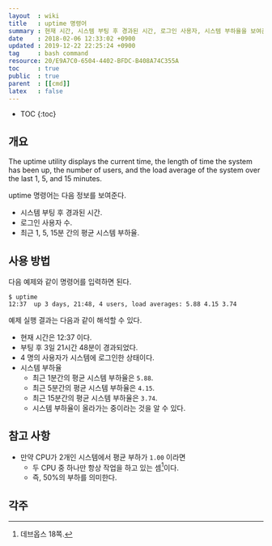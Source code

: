 ```yaml
---
layout  : wiki
title   : uptime 명령어
summary : 현재 시간, 시스템 부팅 후 경과된 시간, 로그인 사용자, 시스템 부하율을 보여준다.
date    : 2018-02-06 12:33:02 +0900
updated : 2019-12-22 22:25:24 +0900
tag     : bash command
resource: 20/E9A7C0-6504-4402-BFDC-B408A74C355A
toc     : true
public  : true
parent  : [[cmd]]
latex   : false
---
```

* TOC
{:toc}

## 개요

>
The uptime utility displays the current time,
the length of time the system has been up, the number of users,
and the load average of the system over the last 1, 5, and 15 minutes.

uptime 명령어는 다음 정보를 보여준다.

* 시스템 부팅 후 경과된 시간.
* 로그인 사용자 수.
* 최근 1, 5, 15분 간의 평균 시스템 부하율.

## 사용 방법

다음 예제와 같이 명령어를 입력하면 된다.

```
$ uptime
12:37  up 3 days, 21:48, 4 users, load averages: 5.88 4.15 3.74
```

예제 실행 결과는 다음과 같이 해석할 수 있다.

* 현재 시간은 12:37 이다.
* 부팅 후 3일 21시간 48분이 경과되었다.
* 4 명의 사용자가 시스템에 로그인한 상태이다.
* 시스템 부하율
    * 최근 1분간의 평균 시스템 부하율은 `5.88`.
    * 최근 5분간의 평균 시스템 부하율은 `4.15`.
    * 최근 15분간의 평균 시스템 부하율은 `3.74`.
    * 시스템 부하율이 올라가는 중이라는 것을 알 수 있다.

## 참고 사항

* 만약 CPU가 2개인 시스템에서 평균 부하가 `1.00` 이라면
    * 두 CPU 중 하나만 항상 작업을 하고 있는 셈[^1]이다.
    * 즉, 50%의 부하를 의미한다.

## 각주

[^1]: 데브옵스 18쪽.


